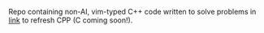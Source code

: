 Repo containing non-AI, vim-typed C++ code written to solve problems in [link](https://www.geeksforgeeks.org/cpp/cpp-exercises/) to refresh CPP (C coming soon!).
